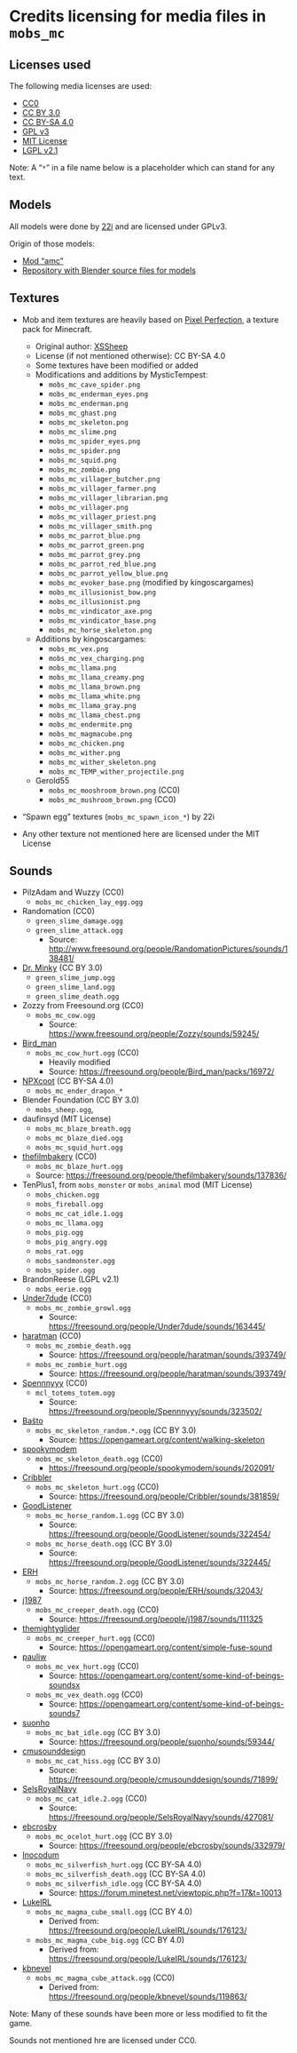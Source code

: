 # Credits licensing for media files in `mobs_mc`

## Licenses used

The following media licenses are used:

* [CC0](https://creativecommons.org/choose/zero/)
* [CC BY 3.0](https://creativecommons.org/licenses/by/3.0/)
* [CC BY-SA 4.0](https://creativecommons.org/licenses/by-sa/4.0/)
* [GPL v3](https://www.gnu.org/licenses/gpl-3.0.html])
* [MIT License](https://opensource.org/licenses/MIT)
* [LGPL v2.1](https://www.gnu.org/licenses/lgpl-2.1.html)

Note: A “`*`” in a file name below is a placeholder which can stand for any text.

## Models
All models were done by [22i](https://github.com/22i) and are licensed under GPLv3.

Origin of those models:

* [Mod “amc”](https://github.com/22i/amc/)
* [Repository with Blender source files for models](https://github.com/22i/minecraft-voxel-blender-models)

## Textures

* Mob and item textures are heavily based on [Pixel Perfection](https://www.planetminecraft.com/texture_pack/131pixel-perfection/), a texture pack for Minecraft.
    * Original author: [XSSheep](https://www.planetminecraft.com/member/xssheep/)
    * License (if not mentioned otherwise): CC BY-SA 4.0
    * Some textures have been modified or added
    * Modifications and additions by MysticTempest:
        * `mobs_mc_cave_spider.png`
        * `mobs_mc_enderman_eyes.png`
        * `mobs_mc_enderman.png`
        * `mobs_mc_ghast.png`
        * `mobs_mc_skeleton.png`
        * `mobs_mc_slime.png`
        * `mobs_mc_spider_eyes.png`
        * `mobs_mc_spider.png`
        * `mobs_mc_squid.png`
        * `mobs_mc_zombie.png`
        * `mobs_mc_villager_butcher.png`
        * `mobs_mc_villager_farmer.png`
        * `mobs_mc_villager_librarian.png`
        * `mobs_mc_villager.png`
        * `mobs_mc_villager_priest.png`
        * `mobs_mc_villager_smith.png`
        * `mobs_mc_parrot_blue.png`
        * `mobs_mc_parrot_green.png`
        * `mobs_mc_parrot_grey.png`
        * `mobs_mc_parrot_red_blue.png`
        * `mobs_mc_parrot_yellow_blue.png`
        * `mobs_mc_evoker_base.png` (modified by kingoscargames)
        * `mobs_mc_illusionist_bow.png`
        * `mobs_mc_illusionist.png`
        * `mobs_mc_vindicator_axe.png`
        * `mobs_mc_vindicator_base.png`
        * `mobs_mc_horse_skeleton.png`
    * Additions by kingoscargames:
        * `mobs_mc_vex.png`
        * `mobs_mc_vex_charging.png`
        * `mobs_mc_llama.png`
        * `mobs_mc_llama_creamy.png`
        * `mobs_mc_llama_brown.png`
        * `mobs_mc_llama_white.png`
        * `mobs_mc_llama_gray.png`
        * `mobs_mc_llama_chest.png`
        * `mobs_mc_endermite.png`
        * `mobs_mc_magmacube.png`
        * `mobs_mc_chicken.png`
        * `mobs_mc_wither.png`
        * `mobs_mc_wither_skeleton.png`
        * `mobs_mc_TEMP_wither_projectile.png`	
    * Gerold55
        * `mobs_mc_mooshroom_brown.png` (CC0)
        * `mobs_mc_mushroom_brown.png` (CC0)

* “Spawn egg” textures (`mobs_mc_spawn_icon_*`) by 22i
* Any other texture not mentioned here are licensed under the MIT License

## Sounds

* PilzAdam and Wuzzy (CC0)
    * `mobs_mc_chicken_lay_egg.ogg`
* Randomation (CC0)
    * `green_slime_damage.ogg`
    * `green_slime_attack.ogg`
        * Source: <http://www.freesound.org/people/RandomationPictures/sounds/138481/>
* [Dr. Minky](http://www.freesound.org/people/DrMinky/sounds/) (CC BY 3.0)
    * `green_slime_jump.ogg`
    * `green_slime_land.ogg`
    * `green_slime_death.ogg`
* Zozzy from Freesound.org (CC0)
    * `mobs_mc_cow.ogg`
        * Source: <https://www.freesound.org/people/Zozzy/sounds/59245/>
* [Bird\_man](https://freesound.org/people/Bird_man/packs/16972/)
    * `mobs_mc_cow_hurt.ogg` (CC0)
        * Heavily modified
        * Source: <https://freesound.org/people/Bird_man/packs/16972/>
* [NPXcoot](https://github.com/NPXcoot1) (CC BY-SA 4.0)
    * `mobs_mc_ender_dragon_*`
* Blender Foundation (CC BY 3.0)
    * `mobs_sheep.ogg`,
* daufinsyd (MIT License)
    * `mobs_mc_blaze_breath.ogg`
    * `mobs_mc_blaze_died.ogg`
    * `mobs_mc_squid_hurt.ogg`
* [thefilmbakery](https://freesound.org/people/thefilmbakery/) (CC0)
    * `mobs_mc_blaze_hurt.ogg`
	* Source: <https://freesound.org/people/thefilmbakery/sounds/137836/>
* TenPlus1, from `mobs_monster` or `mobs_animal` mod (MIT License)
    * `mobs_chicken.ogg`
    * `mobs_fireball.ogg`
    * `mobs_mc_cat_idle.1.ogg`
    * `mobs_mc_llama.ogg`
    * `mobs_pig.ogg`
    * `mobs_pig_angry.ogg`
    * `mobs_rat.ogg`
    * `mobs_sandmonster.ogg`
    * `mobs_spider.ogg`
* BrandonReese (LGPL v2.1)
    * `mobs_eerie.ogg`
* [Under7dude](https://freesound.org/people/Under7dude/) (CC0)
    * `mobs_mc_zombie_growl.ogg`
        * Source: <https://freesound.org/people/Under7dude/sounds/163445/>
* [haratman](https://freesound.org/people/haratman/) (CC0)
    * `mobs_mc_zombie_death.ogg`
        * Source: <https://freesound.org/people/haratman/sounds/393749/>
    * `mobs_mc_zombie_hurt.ogg`
        * Source: <https://freesound.org/people/haratman/sounds/393749/>
* [Spennnyyy](https://freesound.org/people/Spennnyyy/) (CC0)
    * `mcl_totems_totem.ogg`
        * Source: <https://freesound.org/people/Spennnyyy/sounds/323502/>
* [Baŝto](https://opengameart.org/users/ba%C5%9Dto)
    * `mobs_mc_skeleton_random.*.ogg` (CC BY 3.0)
        * Source: <https://opengameart.org/content/walking-skeleton>
* [spookymodem](https://freesound.org/people/spookymodem/)
    * `mobs_mc_skeleton_death.ogg` (CC0)
        * <https://freesound.org/people/spookymodem/sounds/202091/>
* [Cribbler](https://freesound.org/people/Cribbler/)
    * `mobs_mc_skeleton_hurt.ogg` (CC0)
        * Source: <https://freesound.org/people/Cribbler/sounds/381859/>
* [GoodListener](https://freesound.org/people/GoodListener/)
    * `mobs_mc_horse_random.1.ogg` (CC BY 3.0)
        * Source: <https://freesound.org/people/GoodListener/sounds/322454/>
    * `mobs_mc_horse_death.ogg` (CC BY 3.0)
        * Source: <https://freesound.org/people/GoodListener/sounds/322445/>
* [ERH](https://freesound.org/people/ERH/)
    * `mobs_mc_horse_random.2.ogg` (CC BY 3.0)
        * Source: <https://freesound.org/people/ERH/sounds/32043/>
* [j1987](https://freesound.org/people/j1987/)
    * `mobs_mc_creeper_death.ogg` (CC0)
        * Source: <https://freesound.org/people/j1987/sounds/111325>
* [themightyglider](https://opengameart.org/users/themightyglider)
    * `mobs_mc_creeper_hurt.ogg` (CC0)
        * Source: <https://opengameart.org/content/simple-fuse-sound>
* [pauliw](https://opengameart.org/users/pauliw)
    * `mobs_mc_vex_hurt.ogg` (CC0)
        * Source: <https://opengameart.org/content/some-kind-of-beings-soundsx>
    * `mobs_mc_vex_death.ogg` (CC0)
        * Source: <https://opengameart.org/content/some-kind-of-beings-sounds7>
* [suonho](https://freesound.org/people/suonho/)
    * `mobs_mc_bat_idle.ogg` (CC BY 3.0)
        * Source: <https://freesound.org/people/suonho/sounds/59344/>
* [cmusounddesign](https://freesound.org/people/cmusounddesign/)
    * `mobs_mc_cat_hiss.ogg` (CC BY 3.0)
        * Source: <https://freesound.org/people/cmusounddesign/sounds/71899/>
* [SelsRoyalNavy](https://freesound.org/people/SelsRoyalNavy/)
    * `mobs_mc_cat_idle.2.ogg` (CC0)
        * Source: <https://freesound.org/people/SelsRoyalNavy/sounds/427081/>
* [ebcrosby](https://freesound.org/people/ebcrosby/)
    * `mobs_mc_ocelot_hurt.ogg` (CC BY 3.0)
        * Source: <https://freesound.org/people/ebcrosby/sounds/332979/>
* [Inocodum](https://forum.minetest.net/memberlist.php?mode=viewprofile&u=3115)
    * `mobs_mc_silverfish_hurt.ogg` (CC BY-SA 4.0)
    * `mobs_mc_silverfish_death.ogg` (CC BY-SA 4.0)
    * `mobs_mc_silverfish_idle.ogg` (CC BY-SA 4.0)
        * Source: <https://forum.minetest.net/viewtopic.php?f=17&t=10013>
* [LukeIRL](https://freesound.org/people/LukeIRL/)
    * `mobs_mc_magma_cube_small.ogg` (CC BY 4.0)
        * Derived from: <https://freesound.org/people/LukeIRL/sounds/176123/>
    * `mobs_mc_magma_cube_big.ogg` (CC BY 4.0)
        * Derived from: <https://freesound.org/people/LukeIRL/sounds/176123/>
* [kbnevel](https://freesound.org/people/kbnevel/)
    * `mobs_mc_magma_cube_attack.ogg` (CC0)
        * Derived from: <https://freesound.org/people/kbnevel/sounds/119863/>

Note: Many of these sounds have been more or less modified to fit the game.

Sounds not mentioned hre are licensed under CC0.

